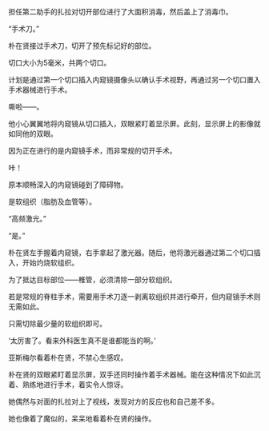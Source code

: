 担任第二助手的扎拉对切开部位进行了大面积消毒，然后盖上了消毒巾。

“手术刀。”

朴在贤接过手术刀，切开了预先标记好的部位。

切口大小为5毫米，共两个切口。

计划是通过第一个切口插入内窥镜摄像头以确认手术视野，再通过另一个切口置入手术器械进行手术。

嘶啦——。

他小心翼翼地将内窥镜从切口插入，双眼紧盯着显示屏。此刻，显示屏上的影像就如同他的双眼。

因为正在进行的是内窥镜手术，而非常规的切开手术。

咔！

原本顺畅深入的内窥镜碰到了障碍物。

是软组织（脂肪及血管等）。

“高频激光。”

“是。”

朴在贤左手握着内窥镜，右手拿起了激光器。随后，他将激光器通过第二个切口插入，开始灼烧软组织。

为了抵达目标部位——椎管，必须清除一部分软组织。

若是常规的脊柱手术，需要用手术刀逐一剥离软组织并进行牵开，但内窥镜手术则无需如此。

只需切除最少量的软组织即可。

‘太厉害了。看来外科医生真不是谁都能当的啊。’

亚斯梅尔看着朴在贤，不禁心生感叹。

朴在贤的双眼紧盯着显示屏，双手还同时操作着手术器械。能在这种情况下如此沉着、熟练地进行手术，着实令人惊讶。

她偶然与对面的扎拉对上了视线，发现对方的反应也和自己差不多。

她也像着了魔似的，呆呆地看着朴在贤的操作。